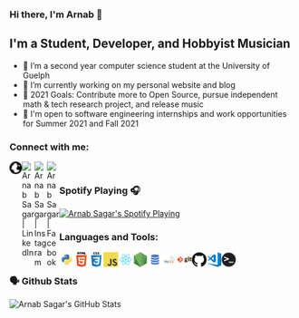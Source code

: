 ### Hi there, I'm Arnab  👋

## I'm a Student, Developer, and Hobbyist Musician 

- 🌱 I’m a second year computer science student at the University of Guelph
- 🔭 I’m currently working on my personal website and blog
- 🥅 2021 Goals: Contribute more to Open Source, pursue independent math & tech research project, and release music
- 👯 I'm open to software engineering internships and work opportunities for Summer 2021 and Fall 2021

### Connect with me:
[<img align="left" alt="arnabsagar.xyz" width="22px" src="https://raw.githubusercontent.com/iconic/open-iconic/master/svg/globe.svg" />][website]
[<img align="left" alt="Arnab Sagar | LinkedIn" width="22px" src="https://cdn.jsdelivr.net/npm/simple-icons@v3/icons/linkedin.svg" />][linkedin]
[<img align="left" alt="Arnab Sagar | Instagram" width="22px" src="https://cdn.jsdelivr.net/npm/simple-icons@v3/icons/instagram.svg" />][instagram]
[<img align="left" alt="Arnab Sagar | Facebook" width="22px" src="https://cdn.jsdelivr.net/npm/simple-icons@v3/icons/facebook.svg" />][facebook]

<br />

### Spotify Playing 🎧
[<img src="https://now-playing-codestackr.vercel.app/api/spotify-playing" alt="Arnab Sagar's Spotify Playing" width="350" />](https://open.spotify.com/user/chuckycheese99) 

### Languages and Tools:

<img align="left" alt="Python" width="26px" src="https://raw.githubusercontent.com/github/explore/80688e429a7d4ef2fca1e82350fe8e3517d3494d/topics/python/python.png" />


<img align="left" alt="HTML5" width="26px" src="https://raw.githubusercontent.com/github/explore/80688e429a7d4ef2fca1e82350fe8e3517d3494d/topics/html/html.png" />

<img align="left" alt="CSS3" width="26px" src="https://raw.githubusercontent.com/github/explore/80688e429a7d4ef2fca1e82350fe8e3517d3494d/topics/css/css.png" />

<img align="left" alt="JavaScript" width="26px" src="https://raw.githubusercontent.com/github/explore/80688e429a7d4ef2fca1e82350fe8e3517d3494d/topics/javascript/javascript.png" />

<img align="left" alt="React" width="26px" src="https://raw.githubusercontent.com/github/explore/80688e429a7d4ef2fca1e82350fe8e3517d3494d/topics/react/react.png" />

<img align="left" alt="Node.js" width="26px" src="https://raw.githubusercontent.com/github/explore/80688e429a7d4ef2fca1e82350fe8e3517d3494d/topics/nodejs/nodejs.png" />

<img align="left" alt="SQL" width="26px" src="https://raw.githubusercontent.com/github/explore/80688e429a7d4ef2fca1e82350fe8e3517d3494d/topics/sql/sql.png" />

<img align="left" alt="MySQL" width="26px" src="https://raw.githubusercontent.com/github/explore/80688e429a7d4ef2fca1e82350fe8e3517d3494d/topics/mysql/mysql.png" />

<img align="left" alt="Git" width="26px" src="https://raw.githubusercontent.com/github/explore/80688e429a7d4ef2fca1e82350fe8e3517d3494d/topics/git/git.png" />

<img align="left" alt="GitHub" width="26px" src="https://raw.githubusercontent.com/github/explore/78df643247d429f6cc873026c0622819ad797942/topics/github/github.png" />

<img align="left" alt="Visual Studio Code" width="26px" src="https://raw.githubusercontent.com/github/explore/80688e429a7d4ef2fca1e82350fe8e3517d3494d/topics/visual-studio-code/visual-studio-code.png" />

<img align="left" alt="Terminal" width="26px" src="https://raw.githubusercontent.com/github/explore/80688e429a7d4ef2fca1e82350fe8e3517d3494d/topics/terminal/terminal.png" />

<br />


### 🗣 Github Stats

<img align="left" alt="Arnab Sagar's GitHub Stats" src="https://github-readme-stats.arnabsagar.vercel.app/api?username=ArnabSagar&show_icons=true&hide_border=true&theme=radical" />


[website]: http://arnabsagar.xyz
[instagram]: https://www.instagram.com/arnab.sagar/
[linkedin]: https://www.linkedin.com/in/arnabsagar/
[facebook]: https://www.facebook.com/arnab.sagar.988/
